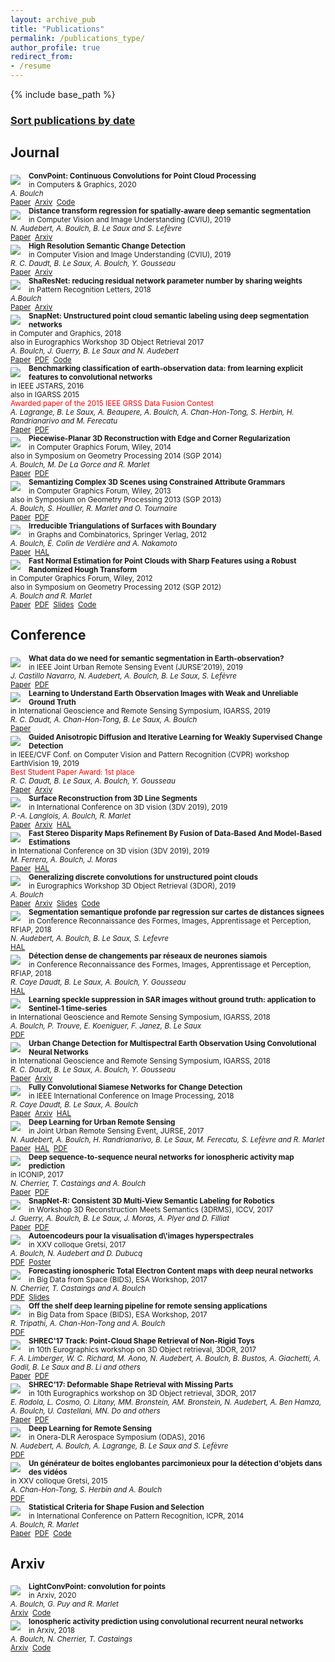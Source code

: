 ```yaml
---
layout: archive_pub
title: "Publications"
permalink: /publications_type/
author_profile: true
redirect_from:
- /resume
---
```

{% include base_path %}
### [Sort publications by date](/publications_year)

## Journal
<div class="archive__row"><img align="left" style="padding-right: 10px; padding-top: 5px; padding-bottom: 5px" src="/images/publications/2019-3DOR-conv.png"> 

<div class="archive__column_text"><small>
<b>ConvPoint: Continuous Convolutions for Point Cloud Processing</b><br/>in Computers & Graphics, 2020<br/><i>A. Boulch</i><br/><a href="https://www.sciencedirect.com/science/article/abs/pii/S0097849320300224">Paper</a>&nbsp;&nbsp;<a href="https://arxiv.org/abs/1904.02375">Arxiv</a>&nbsp;&nbsp;<a href="https://github.com/aboulch/ConvPoint">Code</a>&nbsp;&nbsp;</small></div></div>

<div class="archive__row"><img align="left" style="padding-right: 10px; padding-top: 5px; padding-bottom: 5px" src="/images/publications/2019-CVIU-distance.png"> 

<div class="archive__column_text"><small>
<b>Distance transform regression for spatially-aware deep semantic segmentation</b><br/>in Computer Vision and Image Understanding (CVIU), 2019<br/><i>N. Audebert, A. Boulch, B. Le Saux and S. Lefèvre</i><br/><a href="https://www.sciencedirect.com/science/article/pii/S1077314219301201">Paper</a>&nbsp;&nbsp;<a href="https://arxiv.org/abs/1909.01671">Arxiv</a>&nbsp;&nbsp;</small></div></div>

<div class="archive__row"><img align="left" style="padding-right: 10px; padding-top: 5px; padding-bottom: 5px" src="/images/publications/2018-CVIU-change.png"> 

<div class="archive__column_text"><small>
<b>High Resolution Semantic Change Detection</b><br/>in Computer Vision and Image Understanding (CVIU), 2019<br/><i>R. C. Daudt, B. Le Saux, A. Boulch, Y. Gousseau</i><br/><a href="https://www.sciencedirect.com/science/article/pii/S1077314219300992">Paper</a>&nbsp;&nbsp;<a href="https://arxiv.org/abs/1810.08452">Arxiv</a>&nbsp;&nbsp;</small></div></div>

<div class="archive__row"><img align="left" style="padding-right: 10px; padding-top: 5px; padding-bottom: 5px" src="/images/publications/2018-PRL-sharesnet.png"> 

<div class="archive__column_text"><small>
<b>ShaResNet: reducing residual network parameter number by sharing weights</b><br/>in Pattern Recognition Letters, 2018<br/><i>A.Boulch</i><br/><a href="https://www.sciencedirect.com/science/article/pii/S0167865518300060">Paper</a>&nbsp;&nbsp;<a href="https://arxiv.org/abs/1702.08782">Arxiv</a>&nbsp;&nbsp;</small></div></div>

<div class="archive__row"><img align="left" style="padding-right: 10px; padding-top: 5px; padding-bottom: 5px" src="/images/publications/2017-CAG-snapnet.png "> 

<div class="archive__column_text"><small>
<b>SnapNet: Unstructured point cloud semantic labeling using deep segmentation networks</b><br/>in Computer and Graphics, 2018<br/>also in Eurographics Workshop 3D Object Retrieval 2017<br/><i>A. Boulch, J. Guerry, B. Le Saux and N. Audebert</i><br/><a href="https://www.sciencedirect.com/science/article/pii/S0097849317301942">Paper</a>&nbsp;&nbsp;<a href="https://aboulch.github.io/files/2017_cag_snapnet.pdf">PDF</a>&nbsp;&nbsp;<a href="https://github.com/aboulch/snapnet">Code</a>&nbsp;&nbsp;</small></div></div>

<div class="archive__row"><img align="left" style="padding-right: 10px; padding-top: 5px; padding-bottom: 5px" src="/images/publications/2016-JSTARS-eo.png"> 

<div class="archive__column_text"><small>
<b>Benchmarking classification of earth-observation data: from learning explicit features to convolutional networks</b><br/>in IEEE JSTARS, 2016<br/>also in IGARSS 2015<br/><span style="color:red">Awarded paper of the 2015 IEEE GRSS Data Fusion Contest</span><br/><i>A. Lagrange, B. Le Saux, A. Beaupere, A. Boulch, A. Chan-Hon-Tong, S. Herbin, H. Randrianarivo and M. Ferecatu</i><br/><a href="https://ieeexplore.ieee.org/document/7326745">Paper</a>&nbsp;&nbsp;<a href="https://aboulch.github.io/files/2015_DFC_classif_benchmark.pdf">PDF</a>&nbsp;&nbsp;</small></div></div>

<div class="archive__row"><img align="left" style="padding-right: 10px; padding-top: 5px; padding-bottom: 5px" src="/images/publications/2014-CGF-recons.png"> 

<div class="archive__column_text"><small>
<b>Piecewise-Planar 3D Reconstruction with Edge and Corner Regularization</b><br/>in Computer Graphics Forum, Wiley, 2014<br/>also in Symposium on Geometry Processing 2014 (SGP 2014)<br/><i>A. Boulch, M. De La Gorce and R. Marlet</i><br/><a href="https://onlinelibrary.wiley.com/doi/abs/10.1111/cgf.12431">Paper</a>&nbsp;&nbsp;<a href="https://hal.archives-ouvertes.fr/hal-01099280/document">PDF</a>&nbsp;&nbsp;</small></div></div>

<div class="archive__row"><img align="left" style="padding-right: 10px; padding-top: 5px; padding-bottom: 5px" src="/images/publications/2013-CGF-grammars.png"> 

<div class="archive__column_text"><small>
<b>Semantizing Complex 3D Scenes using Constrained Attribute Grammars</b><br/>in Computer Graphics Forum, Wiley, 2013<br/>also in Symposium on Geometry Processing 2013 (SGP 2013)<br/><i>A. Boulch, S. Houllier, R. Marlet and O. Tournaire</i><br/><a href="https://onlinelibrary.wiley.com/doi/abs/10.1111/cgf.12170">Paper</a>&nbsp;&nbsp;<a href="https://aboulch.github.io/files/2013_sgp_boulch.pdf">PDF</a>&nbsp;&nbsp;</small></div></div>

<div class="archive__row"><img align="left" style="padding-right: 10px; padding-top: 5px; padding-bottom: 5px" src="/images/publications/2012-GaC-triangulation.png"> 

<div class="archive__column_text"><small>
<b>Irreducible Triangulations of Surfaces with Boundary</b><br/>in Graphs and Combinatorics, Springer Verlag, 2012<br/><i>A. Boulch, É. Colin de Verdière and A. Nakamoto</i><br/><a href="https://link.springer.com/article/10.1007/s00373-012-1244-1">Paper</a>&nbsp;&nbsp;<a href="https://hal.archives-ouvertes.fr/hal-01163747/document">HAL</a>&nbsp;&nbsp;</small></div></div>

<div class="archive__row"><img align="left" style="padding-right: 10px; padding-top: 5px; padding-bottom: 5px" src="/images/publications/2012-CGF-normals.png"> 

<div class="archive__column_text"><small>
<b>Fast Normal Estimation for Point Clouds with Sharp Features using a Robust Randomized Hough Transform</b><br/>in Computer Graphics Forum, Wiley, 2012<br/>also in Symposium on Geometry Processing 2012 (SGP 2012)<br/><i>A. Boulch and R. Marlet</i><br/><a href="https://onlinelibrary.wiley.com/doi/abs/10.1111/j.1467-8659.2012.03181.x">Paper</a>&nbsp;&nbsp;<a href="https://aboulch.github.io/files/2012_sgp_boulch.pdf">PDF</a>&nbsp;&nbsp;<a href="https://aboulch.github.io/files/talks/2012_sgp_boulch_slides.pdf">Slides</a>&nbsp;&nbsp;<a href="https://github.com/aboulch/normals_Hough">Code</a>&nbsp;&nbsp;</small></div></div>

## Conference
<div class="archive__row"><img align="left" style="padding-right: 10px; padding-top: 5px; padding-bottom: 5px" src="/images/publications/2019-JURSE-semi.png"> 

<div class="archive__column_text"><small>
<b>What data do we need for semantic segmentation in Earth-observation?</b><br/>in IEEE Joint Urban Remote Sensing Event (JURSE’2019), 2019<br/><i>J. Castillo Navarro, N. Audebert, A. Boulch, B. Le Saux, S. Lefèvre</i><br/><a href="https://ieeexplore.ieee.org/document/8809071">Paper</a>&nbsp;&nbsp;<a href="https://aboulch.github.io/files/2019_jurse_data.pdf">PDF</a>&nbsp;&nbsp;</small></div></div>

<div class="archive__row"><img align="left" style="padding-right: 10px; padding-top: 5px; padding-bottom: 5px" src="/images/publications/2019-IGARSS-eo.png "> 

<div class="archive__column_text"><small>
<b>Learning to Understand Earth Observation Images with Weak and Unreliable Ground Truth</b><br/>in International Geoscience and Remote Sensing Symposium, IGARSS, 2019<br/><i>R. C. Daudt, A. Chan-Hon-Tong, B. Le Saux, A. Boulch</i><br/><a href="https://ieeexplore.ieee.org/document/8898563">Paper</a>&nbsp;&nbsp;</small></div></div>

<div class="archive__row"><img align="left" style="padding-right: 10px; padding-top: 5px; padding-bottom: 5px" src="/images/publications/2019-CVPR-EarthVision-change.png"> 

<div class="archive__column_text"><small>
<b>Guided Anisotropic Diffusion and Iterative Learning for Weakly Supervised Change Detection</b><br/>in IEEE/CVF Conf. on Computer Vision and Pattern Recognition (CVPR) workshop EarthVision 19, 2019<br/><span style="color:red">Best Student Paper Award: 1st place</span><br/><i>R. C. Daudt, B. Le Saux, A. Boulch, Y. Gousseau</i><br/><a href="https://openaccess.thecvf.com/content_CVPRW_2019/papers/EarthVision/Daudt_Guided_Anisotropic_Diffusion_and_Iterative_Learning_for_Weakly_Supervised_Change_CVPRW_2019_paper.pdf">Paper</a>&nbsp;&nbsp;<a href="https://arxiv.org/abs/1904.08208">Arxiv</a>&nbsp;&nbsp;</small></div></div>

<div class="archive__row"><img align="left" style="padding-right: 10px; padding-top: 5px; padding-bottom: 5px" src="/images/publications/2019-3DV-line.png"> 

<div class="archive__column_text"><small>
<b>Surface Reconstruction from 3D Line Segments</b><br/>in International Conference on 3D vision (3DV 2019), 2019<br/><i>P.-A. Langlois, A. Boulch, R. Marlet</i><br/><a href="https://ieeexplore.ieee.org/abstract/document/8885913">Paper</a>&nbsp;&nbsp;<a href="https://arxiv.org/abs/1911.00451">Arxiv</a>&nbsp;&nbsp;<a href="https://hal.archives-ouvertes.fr/hal-02344362/">HAL</a>&nbsp;&nbsp;</small></div></div>

<div class="archive__row"><img align="left" style="padding-right: 10px; padding-top: 5px; padding-bottom: 5px" src="/images/publications/2019-3DV-disparity.png"> 

<div class="archive__column_text"><small>
<b>Fast Stereo Disparity Maps Refinement By Fusion of Data-Based And Model-Based Estimations</b><br/>in International Conference on 3D vision (3DV 2019), 2019<br/><i>M. Ferrera, A. Boulch, J. Moras</i><br/><a href="https://ieeexplore.ieee.org/abstract/document/8886031">Paper</a>&nbsp;&nbsp;<a href="https://hal.archives-ouvertes.fr/hal-02326896/document">HAL</a>&nbsp;&nbsp;</small></div></div>

<div class="archive__row"><img align="left" style="padding-right: 10px; padding-top: 5px; padding-bottom: 5px" src="/images/publications/2019-3DOR-conv.png "> 

<div class="archive__column_text"><small>
<b>Generalizing discrete convolutions for unstructured point clouds</b><br/>in Eurographics Workshop 3D Object Retrieval (3DOR), 2019<br/><i>A. Boulch</i><br/><a href="https://diglib.eg.org/handle/10.2312/3dor20191064">Paper</a>&nbsp;&nbsp;<a href="https://arxiv.org/abs/1904.02375">Arxiv</a>&nbsp;&nbsp;<a href="https://aboulch.github.io/files/talks/2019_3dor_conv_slides.pdf">Slides</a>&nbsp;&nbsp;<a href="https://github.com/aboulch/ConvPoint">Code</a>&nbsp;&nbsp;</small></div></div>

<div class="archive__row"><img align="left" style="padding-right: 10px; padding-top: 5px; padding-bottom: 5px" src="/images/publications/2019-RFIAP-distance.png"> 

<div class="archive__column_text"><small>
<b>Segmentation semantique profonde par regression sur cartes de distances signees</b><br/>in Conference Reconnaissance des Formes, Images, Apprentissage et Perception, RFIAP, 2018<br/><i>N. Audebert, A. Boulch, B. Le Saux, S. Lefevre</i><br/><a href="ttps://hal.archives-ouvertes.fr/hal-01809991v1">HAL</a>&nbsp;&nbsp;</small></div></div>

<div class="archive__row"><img align="left" style="padding-right: 10px; padding-top: 5px; padding-bottom: 5px" src="/images/publications/2018-ICIP-change.png"> 

<div class="archive__column_text"><small>
<b>Détection dense de changements par réseaux de neurones siamois</b><br/>in Conference Reconnaissance des Formes, Images, Apprentissage et Perception, RFIAP, 2018<br/><i>R. Caye Daudt, B. Le Saux, A. Boulch, Y. Gousseau</i><br/><a href="https://hal.archives-ouvertes.fr/hal-01823684">HAL</a>&nbsp;&nbsp;</small></div></div>

<div class="archive__row"><img align="left" style="padding-right: 10px; padding-top: 5px; padding-bottom: 5px" src="/images/publications/2018-IGARSS-denoising.png"> 

<div class="archive__column_text"><small>
<b>Learning speckle suppression in SAR images without ground truth: application to Sentinel-1 time-series</b><br/>in International Geoscience and Remote Sensing Symposium, IGARSS, 2018<br/><i>A. Boulch, P. Trouve, E. Koeniguer, F. Janez, B. Le Saux</i><br/><a href="https://aboulch.github.io/files/2018_igarss_denoising-sentinel.pdf">PDF</a>&nbsp;&nbsp;</small></div></div>

<div class="archive__row"><img align="left" style="padding-right: 10px; padding-top: 5px; padding-bottom: 5px" src="/images/publications/2018-IGARSS-change.png"> 

<div class="archive__column_text"><small>
<b>Urban Change Detection for Multispectral Earth Observation Using Convolutional Neural Networks</b><br/>in International Geoscience and Remote Sensing Symposium, IGARSS, 2018<br/><i>R. C. Daudt, B. Le Saux, A. Boulch, Y. Gousseau</i><br/><a href="https://ieeexplore.ieee.org/document/8518015">Paper</a>&nbsp;&nbsp;<a href="https://arxiv.org/abs/1810.08468">Arxiv</a>&nbsp;&nbsp;</small></div></div>

<div class="archive__row"><img align="left" style="padding-right: 10px; padding-top: 5px; padding-bottom: 5px" src="/images/publications/2018-ICIP-change.png"> 

<div class="archive__column_text"><small>
<b>Fully Convolutional Siamese Networks for Change Detection</b><br/>in IEEE International Conference on Image Processing, 2018<br/><i>R. Caye Daudt, B. Le Saux, A. Boulch</i><br/><a href="https://ieeexplore.ieee.org/document/8451652">Paper</a>&nbsp;&nbsp;<a href="https://arxiv.org/abs/1810.08462">Arxiv</a>&nbsp;&nbsp;<a href="https://hal.archives-ouvertes.fr/hal-01824557">HAL</a>&nbsp;&nbsp;</small></div></div>

<div class="archive__row"><img align="left" style="padding-right: 10px; padding-top: 5px; padding-bottom: 5px" src="/images/publications/2017-JURSE-deep.png"> 

<div class="archive__column_text"><small>
<b>Deep Learning for Urban Remote Sensing</b><br/>in Joint Urban Remote Sensing Event, JURSE, 2017<br/><i>N. Audebert, A. Boulch, H. Randrianarivo, B. Le Saux, M. Ferecatu, S. Lefèvre and R. Marlet</i><br/><a href="https://ieeexplore.ieee.org/document/7924536">Paper</a>&nbsp;&nbsp;<a href="https://hal.archives-ouvertes.fr/hal-01672854">HAL</a>&nbsp;&nbsp;<a href="https://aboulch.github.io/files/2017_jurse_deep.pdf">PDF</a>&nbsp;&nbsp;</small></div></div>

<div class="archive__row"><img align="left" style="padding-right: 10px; padding-top: 5px; padding-bottom: 5px" src="/images/publications/2017-ICONIP-space.png"> 

<div class="archive__column_text"><small>
<b>Deep sequence-to-sequence neural networks for ionospheric activity map prediction</b><br/>in ICONIP, 2017<br/><i>N. Cherrier, T. Castaings and A. Boulch</i><br/><a href="https://link.springer.com/chapter/10.1007/978-3-319-70139-4_55">Paper</a>&nbsp;&nbsp;<a href="https://aboulch.github.io/files/2017_iconip_spatial_forecasting.pdf">PDF</a>&nbsp;&nbsp;</small></div></div>

<div class="archive__row"><img align="left" style="padding-right: 10px; padding-top: 5px; padding-bottom: 5px" src="/images/publications/2017-ICCV-3DRMS-snapnetR.png"> 

<div class="archive__column_text"><small>
<b>SnapNet-R: Consistent 3D Multi-View Semantic Labeling for Robotics</b><br/>in Workshop 3D Reconstruction Meets Semantics (3DRMS), ICCV, 2017<br/><i>J. Guerry, A. Boulch, B. Le Saux, J. Moras, A. Plyer and D. Filliat</i><br/><a href="https://ieeexplore.ieee.org/document/8265294">Paper</a>&nbsp;&nbsp;<a href="https://openaccess.thecvf.com/content_ICCV_2017_workshops/papers/w13/Guerry_SnapNet-R_Consistent_3D_ICCV_2017_paper.pdf">PDF</a>&nbsp;&nbsp;</small></div></div>

<div class="archive__row"><img align="left" style="padding-right: 10px; padding-top: 5px; padding-bottom: 5px" src="/images/publications/2017-GRETSI-ae.png"> 

<div class="archive__column_text"><small>
<b>Autoencodeurs pour la visualisation d\'images hyperspectrales</b><br/>in XXV colloque Gretsi, 2017<br/><i>A. Boulch, N. Audebert and D. Dubucq</i><br/><a href="https://aboulch.github.io/files/2017_gretsi-autoencodeurs.pdf">PDF</a>&nbsp;&nbsp;<a href="https://aboulch.github.io/files/posters/2017_gretsi-autoencodeurs_poster.pdf">Poster</a>&nbsp;&nbsp;</small></div></div>

<div class="archive__row"><img align="left" style="padding-right: 10px; padding-top: 5px; padding-bottom: 5px" src="/images/publications/2017-ICONIP-space.png"> 

<div class="archive__column_text"><small>
<b>Forecasting ionospheric Total Electron Content maps with deep neural networks</b><br/>in Big Data from Space (BIDS), ESA Workshop, 2017<br/><i>N. Cherrier, T. Castaings and A. Boulch</i><br/><a href="https://aboulch.github.io/files/2017_bids_esa_forecasting.pdf">PDF</a>&nbsp;&nbsp;<a href="https://aboulch.github.io/files/talks/2017_bids_esa_forecasting_slides.pdf">Slides</a>&nbsp;&nbsp;</small></div></div>

<div class="archive__row"><img align="left" style="padding-right: 10px; padding-top: 5px; padding-bottom: 5px" src="/images/publications/2017-BIDS-shelf.png"> 

<div class="archive__column_text"><small>
<b>Off the shelf deep learning pipeline for remote sensing applications</b><br/>in Big Data from Space (BIDS), ESA Workshop, 2017<br/><i>R. Tripathi, A. Chan-Hon-Tong and A. Boulch</i><br/><a href="https://aboulch.github.io/files/2017_bids_esa_shelf-dl.pdf">PDF</a>&nbsp;&nbsp;</small></div></div>

<div class="archive__row"><img align="left" style="padding-right: 10px; padding-top: 5px; padding-bottom: 5px" src="/images/publications/2017-3DOR-SHREC-toys.png"> 

<div class="archive__column_text"><small>
<b>SHREC'17 Track: Point-Cloud Shape Retrieval of Non-Rigid Toys</b><br/>in 10th Eurographics workshop on 3D Object retrieval, 3DOR, 2017<br/><i>F. A. Limberger, W. C. Richard, M. Aono, N. Audebert, A. Boulch, B. Bustos, A. Giachetti, A. Godil, B. Le Saux and B. Li and others</i><br/><a href="https://diglib.eg.org/handle/10.2312/3dor20171056">Paper</a>&nbsp;&nbsp;<a href="https://aboulch.github.io/files/2017_3dor-shrec-toys.pdf">PDF</a>&nbsp;&nbsp;</small></div></div>

<div class="archive__row"><img align="left" style="padding-right: 10px; padding-top: 5px; padding-bottom: 5px" src="/images/publications/2017-3DOR-SHREC-shapes.png"> 

<div class="archive__column_text"><small>
<b>SHREC’17: Deformable Shape Retrieval with Missing Parts</b><br/>in 10th Eurographics workshop on 3D Object retrieval, 3DOR, 2017<br/><i>E. Rodola, L. Cosmo, O. Litany, MM. Bronstein, AM. Bronstein, N. Audebert, A. Ben Hamza, A. Boulch, U. Castellani, MN. Do and others</i><br/><a href="https://diglib.eg.org/handle/10.2312/3dor20171057">Paper</a>&nbsp;&nbsp;<a href="https://aboulch.github.io/files/2017_3dor-shrec-shapes.pdf">PDF</a>&nbsp;&nbsp;</small></div></div>

<div class="archive__row"><img align="left" style="padding-right: 10px; padding-top: 5px; padding-bottom: 5px" src="/images/publications/2016-ODAS-DL4RS.png"> 

<div class="archive__column_text"><small>
<b>Deep Learning for Remote Sensing</b><br/>in Onera-DLR Aerospace Symposium (ODAS), 2016<br/><i>N. Audebert, A. Boulch, A. Lagrange, B. Le Saux and S. Lefèvre</i><br/><a href="https://aboulch.github.io/files/2016_ODAS_DeepLearn4RemoteSensing.pdf">PDF</a>&nbsp;&nbsp;</small></div></div>

<div class="archive__row"><img align="left" style="padding-right: 10px; padding-top: 5px; padding-bottom: 5px" src="/images/publications/2015-GRETSI-boxes.png"> 

<div class="archive__column_text"><small>
<b>Un générateur de boites englobantes parcimonieux pour la détection d'objets dans des vidéos</b><br/>in XXV colloque Gretsi, 2015<br/><i>A. Chan-Hon-Tong, S. Herbin and A. Boulch</i><br/><a href="https://hal.archives-ouvertes.fr/hal-01175556/document">PDF</a>&nbsp;&nbsp;</small></div></div>

<div class="archive__row"><img align="left" style="padding-right: 10px; padding-top: 5px; padding-bottom: 5px" src="/images/publications/2014-ICPR-primitives.png"> 

<div class="archive__column_text"><small>
<b>Statistical Criteria for Shape Fusion and Selection</b><br/>in International Conference on Pattern Recognition, ICPR, 2014<br/><i>A. Boulch, R. Marlet</i><br/><a href="https://dl.acm.org/doi/abs/10.1109/ICPR.2014.171">Paper</a>&nbsp;&nbsp;<a href="https://aboulch.github.io/files/2014_icpr_boulch.pdf">PDF</a>&nbsp;&nbsp;<a href="https://github.com/aboulch/primitive_merging">Code</a>&nbsp;&nbsp;</small></div></div>

## Arxiv
<div class="archive__row"><img align="left" style="padding-right: 10px; padding-top: 5px; padding-bottom: 5px" src="/images/publications/2020-lightconvpoint.png "> 

<div class="archive__column_text"><small>
<b>LightConvPoint: convolution for points</b><br/>in Arxiv, 2020<br/><i>A. Boulch, G. Puy and R. Marlet</i><br/><a href="https://arxiv.org/abs/2004.04462">Arxiv</a>&nbsp;&nbsp;<a href="https://github.com/valeoai/LightConvPoint">Code</a>&nbsp;&nbsp;</small></div></div>

<div class="archive__row"><img align="left" style="padding-right: 10px; padding-top: 5px; padding-bottom: 5px" src="/images/publications/2017-ICONIP-space.png"> 

<div class="archive__column_text"><small>
<b>Ionospheric activity prediction using convolutional recurrent neural networks</b><br/>in Arxiv, 2018<br/><i>A. Boulch, N. Cherrier, T. Castaings</i><br/><a href="https://arxiv.org/abs/1810.13273">Arxiv</a>&nbsp;&nbsp;<a href="ttps://github.com/aboulch/tec_prediction">Code</a>&nbsp;&nbsp;</small></div></div>

